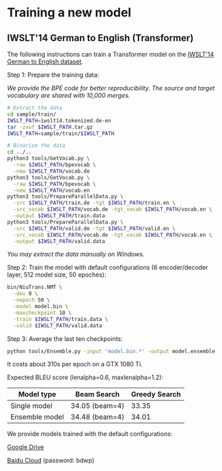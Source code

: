 # Training a new model

## IWSLT'14 German to English (Transformer)

The following instructions can train a Transformer model on the [IWSLT'14 German to English dataset](http://workshop2014.iwslt.org/downloads/proceeding.pdf).

Step 1: Prepare the training data:

*We provide the BPE code for better reproducibility. The source and target vocabulary are shared with 10,000 merges.*

```bash
# Extract the data
cd sample/train/
IWSLT_PATH=iwslt14.tokenized.de-en
tar -zxvf $IWSLT_PATH.tar.gz
IWSLT_PATH=sample/train/$IWSLT_PATH

# Binarize the data
cd ../..
python3 tools/GetVocab.py \
  -raw $IWSLT_PATH/bpevocab \
  -new $IWSLT_PATH/vocab.de
python3 tools/GetVocab.py \
  -raw $IWSLT_PATH/bpevocab \
  -new $IWSLT_PATH/vocab.en
python3 tools/PrepareParallelData.py \
  -src $IWSLT_PATH/train.de -tgt $IWSLT_PATH/train.en \
  -src_vocab $IWSLT_PATH/vocab.de -tgt_vocab $IWSLT_PATH/vocab.en \
  -output $IWSLT_PATH/train.data
python3 tools/PrepareParallelData.py \
  -src $IWSLT_PATH/valid.de -tgt $IWSLT_PATH/valid.en \
  -src_vocab $IWSLT_PATH/vocab.de -tgt_vocab $IWSLT_PATH/vocab.en \
  -output $IWSLT_PATH/valid.data
```
*You may extract the data manually on Windows.*


Step 2: Train the model with default configurations 
(6 encoder/decoder layer, 512 model size, 50 epoches):

```bash
bin/NiuTrans.NMT \
  -dev 0 \
  -nepoch 50 \
  -model model.bin \
  -maxcheckpoint 10 \
  -train $IWSLT_PATH/train.data \
  -valid $IWSLT_PATH/valid.data
```

Step 3: Average the last ten checkpoints:

```bash
python tools/Ensemble.py -input 'model.bin.*' -output model.ensemble
```

It costs about 310s per epoch on a GTX 1080 Ti.

Expected BLEU score (lenalpha=0.6, maxlenalpha=1.2):

| Model type      | Beam Search     | Greedy Search   |
| --------------- | --------------- | --------------- |
| Single model    | 34.05 (beam=4)  | 33.35    |
| Ensemble model  | 34.48 (beam=4)  | 34.01    |

We provide models trained with the default configurations:

[Google Drive](https://drive.google.com/drive/folders/10W89cx60Q7A9nGyg5fwLP21Sg53n6NXV?usp=sharing)

[Baidu Cloud](https://pan.baidu.com/s/1LbkV8kuaDWNunVR2jwOhRg) (password: bdwp)